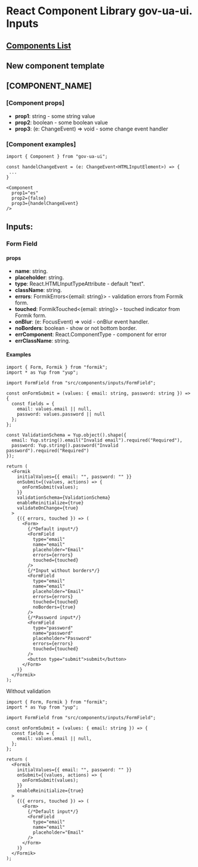 # React Component Library gov-ua-ui. Inputs

## [Components List](COMPONENTS_LIST.md)

## New component template

## [COMPONENT_NAME]

### [Component props]

- **prop1**: string - some string value
- **prop2**: boolean - some boolean value
- **prop3**: (e: ChangeEvent<HTMLInputElement>) => void -  some change event handler

### [Component examples]

```tsx
import { Component } from "gov-ua-ui";

const handelChangeEvent = (e: ChangeEvent<HTMLInputElement>) => {
 ...
}

<Component
  prop1="es"
  prop2={false}
  prop3={handelChangeEvent}
/>
```

## Inputs: 

### Form Field

#### props

- **name**: string.
- **placeholder**: string.
- **type**: React.HTMLInputTypeAttribute - default "text".
- **className**: string.
- **errors**: FormikErrors<{email: string}> - validation errors from Formik form.
- **touched**:  FormikTouched<{email: string}> - touched indicator from Formik form.
- **onBlur**: (e: FocusEvent<HTMLInputElement>) => void - onBlur event handler.
- **noBorders**: boolean - show or not bottom border.
- **errComponent**: React.ComponentType - component for error
- **errClassName**: string.

#### Examples

```tsx
import { Form, Formik } from "formik";
import * as Yup from "yup";

import FormField from "src/components/inputs/FormField";

const onFormSubmit = (values: { email: string, password: string }) => {
  const fields = {
    email: values.email || null,
    password: values.password || null
  };
};

const ValidationSchema = Yup.object().shape({
  email: Yup.string().email("Invalid email").required("Required"),
  password: Yup.string().password("Invalid password").required("Required")
});

return (
  <Formik
    initialValues={{ email: "", password: "" }}
    onSubmit={(values, actions) => {
      onFormSubmit(values);
    }}
    validationSchema={ValidationSchema}
    enableReinitialize={true}
    validateOnChange={true}
  >
    {({ errors, touched }) => (
      <Form>
        {/*Default input*/}
        <FormField
          type="email"
          name="email"
          placeholder="Email"
          errors={errors}
          touched={touched}
        />
        {/*Input without borders*/}
        <FormField
          type="email"
          name="email"
          placeholder="Email"
          errors={errors}
          touched={touched}
          noBorders={true}
        />
        {/*Password input*/}
        <FormField
          type="password"
          name="password"
          placeholder="Password"
          errors={errors}
          touched={touched}
        />
        <button type="submit">submit</button>
      </Form>
    )}
  </Formik>
);
```

Without validation 

```tsx
import { Form, Formik } from "formik";
import * as Yup from "yup";

import FormField from "src/components/inputs/FormField";

const onFormSubmit = (values: { email: string }) => {
  const fields = {
    email: values.email || null,
  };
};

return (
  <Formik
    initialValues={{ email: "", password: "" }}
    onSubmit={(values, actions) => {
      onFormSubmit(values);
    }}
    enableReinitialize={true}
  >
    {({ errors, touched }) => (
      <Form>
        {/*Default input*/}
        <FormField
          type="email"
          name="email"
          placeholder="Email"
        />
      </Form>
    )}
  </Formik>
);
```
